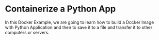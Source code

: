 
# Containerize a Python App

In this Docker Example, we are going to learn how to build a Docker Image with Python Application and then to save it to a file and transfer it to other computers or servers.